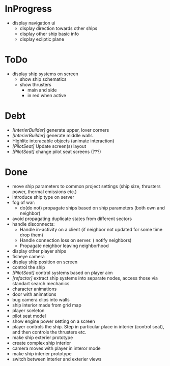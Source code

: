 # InProgress 
- display navigation ui
    - display direction towards other ships
    - display other ship basic info
    - display ecliptic plane

# ToDo
- display ship systems on screen
    - show ship schematics
    - show thrusters 
        - main and side
        - in red when active

# Debt
- *[InterierBuilder]* generate upper, lover corners
- *[InterierBuilder]* generate middle walls
- Highlite interacable objects (animate interaction)
- *[PilotSeat]* Update screen(s) layout
- *[PilotSeat]* change pilot seat screens (???)

# Done
- move ship parameters to common project settings (ship size, thrusters power, thermal emissions etc.)
- introduce ship type on server
- fog of war:
	- do(do not) propagate ships based on ship parameters (both own and neighbor)
- avoid propagating duplicate states from different sectors
- handle disconnects:
	- Handle in-activity on a client (if neighbor not updated for some time drop them)
	- Handle connection loss on server. ( notify neighbors)
	- Propagate neighbor leaving neighborhood
- display other player ships
- fisheye camera
- display ship position on screen
- control the ship
- *[PilotSeat]* control systems based on player aim
- *[refactor]* extract ship systems into separate nodes, access those via standart search mechanics
- character animations
- door with animations
- bug camera clips into walls
- ship interior made from grid map
- player sceleton
- pilot seat model
- show engine power setting on a screen
- player controls the ship. Step in particular place in interier (control seat), and then controls the thrusters etc.
- make ship exterier prototype
- create complex ship interior
- camera moves with player in interor mode
- make ship interier prototype
- switch between interier and exterier views